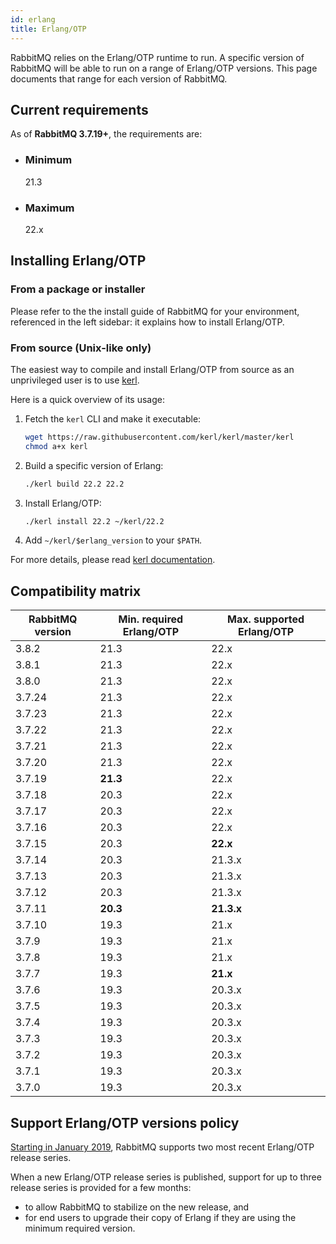 ```yaml
---
id: erlang
title: Erlang/OTP
---
```


RabbitMQ relies on the Erlang/OTP runtime to run. A specific version of
RabbitMQ will be able to run on a range of Erlang/OTP versions. This
page documents that range for each version of RabbitMQ.

## Current requirements

As of **RabbitMQ 3.7.19+**, the requirements are:

<div class="erlang-requirements"></div>

* ### Minimum
  21.3
* ### Maximum
  22.x

## Installing Erlang/OTP

### From a package or installer

Please refer to the the install guide of RabbitMQ for your environment,
referenced in the left sidebar: it explains how to install Erlang/OTP.

### From source (Unix-like only)

The easiest way to compile and install Erlang/OTP from source as an
unprivileged user is to use [kerl].

Here is a quick overview of its usage:

1.  Fetch the `kerl` CLI and make it executable:
    ```sh
    wget https://raw.githubusercontent.com/kerl/kerl/master/kerl
    chmod a+x kerl
    ```

2.  Build a specific version of Erlang:
    ```sh
    ./kerl build 22.2 22.2
    ```

3.  Install Erlang/OTP:
    ```sh
    ./kerl install 22.2 ~/kerl/22.2
    ```

4.  Add `~/kerl/$erlang_version` to your `$PATH`.

For more details, please read [kerl documentation].

[kerl]: https://github.com/kerl/kerl/
[kerl documentation]: https://github.com/kerl/kerl/blob/master/README.md

## Compatibility matrix

| RabbitMQ version | Min. required Erlang/OTP | Max. supported Erlang/OTP |
|------------------|--------------------------|---------------------------|
| 3.8.2  | 21.3 | 22.x |
| 3.8.1  | 21.3 | 22.x |
| 3.8.0  | 21.3 | 22.x |
| 3.7.24 | 21.3 | 22.x |
| 3.7.23 | 21.3 | 22.x |
| 3.7.22 | 21.3 | 22.x |
| 3.7.21 | 21.3 | 22.x |
| 3.7.20 | 21.3 | 22.x |
| 3.7.19 | **21.3** | 22.x |
| 3.7.18 | 20.3 | 22.x |
| 3.7.17 | 20.3 | 22.x |
| 3.7.16 | 20.3 | 22.x |
| 3.7.15 | 20.3 | **22.x** |
| 3.7.14 | 20.3 | 21.3.x |
| 3.7.13 | 20.3 | 21.3.x |
| 3.7.12 | 20.3 | 21.3.x |
| 3.7.11 | **20.3** | **21.3.x** |
| 3.7.10 | 19.3 | 21.x |
| 3.7.9 | 19.3 | 21.x |
| 3.7.8 | 19.3 | 21.x |
| 3.7.7 | 19.3 | **21.x** |
| 3.7.6 | 19.3 | 20.3.x |
| 3.7.5 | 19.3 | 20.3.x |
| 3.7.4 | 19.3 | 20.3.x |
| 3.7.3 | 19.3 | 20.3.x |
| 3.7.2 | 19.3 | 20.3.x |
| 3.7.1 | 19.3 | 20.3.x |
| 3.7.0 | 19.3 | 20.3.x |

## Support Erlang/OTP versions policy

[Starting in January 2019][erlang-support-policy-ann], RabbitMQ supports
two most recent Erlang/OTP release series.

When a new Erlang/OTP release series is published, support for up to
three release series is provided for a few months:
*   to allow RabbitMQ to stabilize on the new release, and
*   for end users to upgrade their copy of Erlang if they are using the
    minimum required version.

[erlang-support-policy-ann]: https://groups.google.com/d/msg/rabbitmq-users/G4UJ9zbIYHs/qCeyjkjyCQAJ
